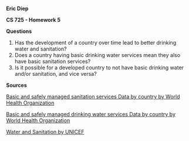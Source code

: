 **Eric Diep**

**CS 725 - Homework 5**

**Questions**

 1. Has the development of a country over time lead to better drinking water and sanitation?
 2. Does a country having basic drinking water services mean they also have basic sanitation services?
 3. Is it possible for a developed country to not have basic drinking water and/or sanitation, and vice versa?

**Sources**

<a href='http://apps.who.int/gho/data/node.main.WSHSANITATION?lang=en'>Basic and safely managed sanitation services 
Data by country by World Health Organization</a>

<a href='http://apps.who.int/gho/data/node.main.WSHWATER?lang=en'>Basic and safely managed drinking water services 
Data by country by World Health Organization</a>

<a href='https://data.unicef.org/topic/water-and-sanitation/drinking-water/'>Water and Sanitation by UNICEF</a>